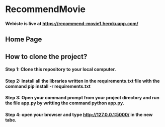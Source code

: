# RecommendMovie
#### Webiste is live at https://recommend-movie1.herokuapp.com/
## Home Page

## How to clone the project?
#### Step 1: Clone this repository to your local computer.
#### Step 2: Install all the libraries written in the requirements.txt file with the command pip install -r requirements.txt
#### Step 3: Open your command prompt from your project directory and run the file app.py by writting the command python app.py.
#### Step 4: open your browser and type http://127.0.0.1:5000/ in the new tabe.

